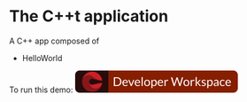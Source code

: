 # The C++t application
A C++ app composed of
- HelloWorld


To run this demo: [![Contribute](factory-contribute.svg)](https://che.openshift.io/factory?url=https://github.com/anurag-saran/cpp-hello-world)

